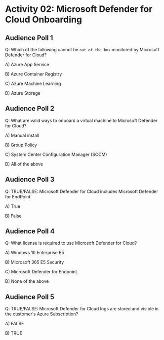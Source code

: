 # Activity 02: Microsoft Defender for Cloud Onboarding

## Audience Poll 1

Q: Which of the following cannot be `out of the box` monitored by Microsoft Defender for Cloud?

A) Azure App Service

B) Azure Container Registry

C) Azure Machine Learning

D) Azure Storage

## Audience Poll 2

Q: What are valid ways to onboard a virtual machine to Microsoft Defender for Cloud?

A) Manual install

B) Group Policy

C) System Center Configuration Manager (SCCM)

D) All of the above

## Audience Poll 3

Q: TRUE/FALSE: Microsoft Defender for Cloud includes Microsoft Defender for EndPoint.

A) True

B) False

## Audience Poll 4

Q: What license is required to use Microsoft Defender for Cloud?

A) Windows 10 Enterprise E5

B) Microsoft 365 E5 Security

C) Microsoft Defender for Endpoint

D) None of the above

## Audience Poll 5

Q: TRUE/FALSE: Microsoft Defender for Cloud logs are stored and visible in the customer's Azure Subscription?

A) FALSE

B) TRUE

<!--
## Audience Poll 6

Q: Which of the following operating systems does not support Microsoft Defender for EndPoint?

A) macOS 10.13 (High Sierra)

B) Red Hat 7.1

C) Ubuntu 16.04 LTS

D) Android 6.0

E) iOS 10.0

## Audience Poll 7

Q: What is the minimum number of devices for an Azure Defender for IoT subscription onboarding?

A) 100

B) 250

C) 500

D) 1000

-->